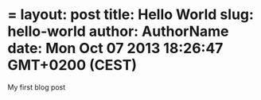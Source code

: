 =
layout: post
title: Hello World
slug: hello-world
author: AuthorName
date: Mon Oct 07 2013 18:26:47 GMT+0200 (CEST)
=

My first blog post